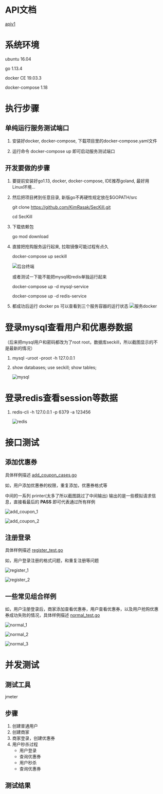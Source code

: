 # API文档
[apiv1](https://www.eolinker.com/#/share/index?shareCode=2Y2Zkd)
# 系统环境
ubuntu 16.04

go 1.13.4

docker CE 19.03.3

docker-compose 1.18

# 执行步骤
## 单纯运行服务测试端口
1. 安装好docker, docker-compose, 下载项目里的docker-compose.yaml文件
   
2. 运行命令 docker-compose up 即可启动服务测试端口
## 开发要做的步骤
1. 要提前安装好go1.13, docker, docker-compose, IDE推荐goland, 最好用Linux环境...

2. 然后把项目拷到任意目录, 新版go不再硬性规定放在$GOPATH/src

    git clone https://github.com/KimRasak/SecKill.git

    cd SecKill

3. 下载依赖包

    go mod download 

4. 直接把抢购服务运行起来, 拉取镜像可能过程有点久
    
    docker-compose up seckill
    
    ![后台终端](./images/app_backend.jpg)
    
    或者测试一下能不能把mysql和redis单独运行起来
    
    docker-compose up -d mysql-service
    
    docker-compose up -d redis-service
    
5. 都成功后运行 docker ps 可以查看到三个服务容器的运行状态
    ![服务docker](./images/service_docker.jpg)

# 登录mysql查看用户和优惠券数据
（后来把mysql用户和密码都改为了root root，数据库seckill，所以截图显示的不是最新的情况）
1. mysql -uroot -proot -h 127.0.0.1

2. show databases; use seckill; show tables;

   ![mysql](./images/mysql.jpg)
# 登录redis查看session等数据
1. redis-cli -h 127.0.0.1 -p 6379 -a 123456
  
   ![redis](./images/redis.jpg)
   
# 接口测试
## 添加优惠券
具体样例描述 [add_coupon_cases.go](./httptest/add_coupon_cases.go)

如，用户添加优惠券的权限，重复添加，优惠券格式等

中间的一系列 printer(太多了所以截图跳过了中间输出) 输出的是一些模拟请求信息，直接看最后的 **PASS** 即可代表通过所有样例

![add_coupon_1](./images/add_coupon_1.jpg)

![add_coupon_2](./images/add_coupon_2.jpg)
## 注册登录
具体样例描述 [register_test.go](./httptest/register_test.go)

如，用户登录注册的格式问题，和重复注册等问题

![register_1](./images/register_1.jpg)

![register_2](./images/register_2.jpg)

## 一些常见组合样例
如，用户注册登录后，商家添加查看优惠券，用户查看优惠券，以及用户抢购优惠券成功失败的情况，具体样例描述 [normal_test.go](./httptest/normal_test.go)

![normal_1](./images/normal_1.jpg)

![normal_2](./images/normal_2.jpg)

![normal_3](./images/normal_3.jpg)


# 并发测试
## 测试工具 
 
jmeter

## 步骤
1. 创建普通用户
2. 创建商家
3. 商家登录，创建优惠券
4. 用户秒杀过程
    - 用户登录
    - 查询优惠券
    - 用户秒杀
    - 查询优惠券

## 测试结果